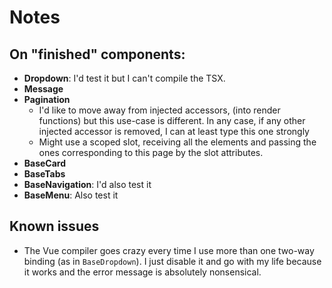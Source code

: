# Notes
## On "finished" components:
* **Dropdown**: I'd test it but I can't compile the TSX.
* **Message**
* **Pagination**
  * I'd like to move away from injected accessors, (into render functions) but this use-case is different. In any case, if any other injected accessor is removed, I can at least type this one strongly
  * Might use a scoped slot, receiving all the elements and passing the ones corresponding to this page by the slot attributes.
* **BaseCard**
* **BaseTabs**
* **BaseNavigation**: I'd also test it
* **BaseMenu**: Also test it

## Known issues
* The Vue compiler goes crazy every time I use more than one two-way binding (as in `BaseDropdown`). I just disable it and go with my life because it works and the error message is absolutely nonsensical.
